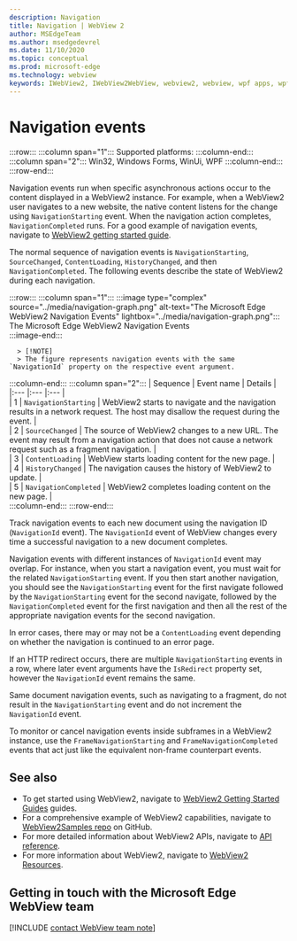 ```yaml
---
description: Navigation
title: Navigation | WebView 2
author: MSEdgeTeam
ms.author: msedgedevrel
ms.date: 11/10/2020
ms.topic: conceptual
ms.prod: microsoft-edge
ms.technology: webview
keywords: IWebView2, IWebView2WebView, webview2, webview, wpf apps, wpf, edge, ICoreWebView2, ICoreWebView2Host, browser control, edge html
---
```

# Navigation events  

:::row:::
   :::column span="1":::
      Supported platforms:
   :::column-end:::
   :::column span="2":::
      Win32, Windows Forms, WinUi, WPF
   :::column-end:::
:::row-end:::  

Navigation events run when specific asynchronous actions occur to the content displayed in a WebView2 instance.  For example, when a WebView2 user navigates to a new website, the native content listens for the change using `NavigationStarting` event.  When the navigation action completes, `NavigationCompleted` runs.  For a good example of navigation events, navigate to [WebView2 getting started guide][Webview2IndexGettingStarted].  

<!--todo:  Move the relevant information out of the getting started guide to better focus the content and leave the most concise elements in the getting started guide.  -->   

The normal sequence of navigation events is `NavigationStarting`, `SourceChanged`, `ContentLoading`, `HistoryChanged`, and then `NavigationCompleted`.  The following events describe the state of WebView2 during each navigation.  

:::row:::
   :::column span="1":::
      :::image type="complex" source="../media/navigation-graph.png" alt-text="The Microsoft Edge WebView2 Navigation Events" lightbox="../media/navigation-graph.png":::
         The Microsoft Edge WebView2 Navigation Events  
      :::image-end:::  
      
      > [!NOTE]
      > The figure represents navigation events with the same `NavigationId` property on the respective event argument.  
   :::column-end:::
   :::column span="2":::
      | Sequence | Event name | Details |  
      |:--- |:--- |:--- |  
      | 1 | `NavigationStarting`  |  WebView2 starts to navigate and the navigation results in a network request.  The host may disallow the request during the event.  |  
      | 2 | `SourceChanged`  |  The source of WebView2 changes to a new URL.  The event may result from a navigation action that does not cause a network request such as a fragment navigation.  |  
      | 3 | `ContentLoading`  |  WebView starts loading content for the new page.  |  
      | 4 | `HistoryChanged`  |  The navigation causes the history of WebView2 to update.  |  
      | 5 | `NavigationCompleted`  |  WebView2 completes loading content on the new page.  |  
   :::column-end:::
:::row-end:::

Track navigation events to each new document using the navigation ID \(`NavigationId` event\).  The `NavigationId` event of WebView changes every time a successful navigation to a new document completes.  

 Navigation events with different instances of `NavigationId` event may overlap.  For instance, when you start a navigation event, you must wait for the related `NavigationStarting` event.  If you then start another navigation, you should see the `NavigationStarting` event for the first navigate followed by the `NavigationStarting` event for the second navigate, followed by the `NavigationCompleted` event for the first navigation and then all the rest of the appropriate navigation events for the second navigation.  
 
 In error cases, there may or may not be a `ContentLoading` event depending on whether the navigation is continued to an error page.  
 
 If an HTTP redirect occurs, there are multiple `NavigationStarting` events in a row, where later event arguments have the `IsRedirect` property set, however the `NavigationId` event remains the same.  
 
 Same document navigation events, such as navigating to a fragment, do not result in the `NavigationStarting` event and do not increment the `NavigationId` event.  

To monitor or cancel navigation events inside subframes in a WebView2 instance, use the `FrameNavigationStarting` and `FrameNavigationCompleted` events that act just like the equivalent non-frame counterpart events.  

## See also  

*   To get started using WebView2, navigate to [WebView2 Getting Started Guides][Webview2IndexGettingStarted] guides.  
*   For a comprehensive example of WebView2 capabilities, navigate to [WebView2Samples repo][GithubMicrosoftedgeWebview2samples] on GitHub.  
*   For more detailed information about WebView2 APIs, navigate to [API reference][DotnetApiMicrosoftWebWebview2WpfWebview2].  
*   For more information about WebView2, navigate to [WebView2 Resources][Webview2IndexNextSteps].  

## Getting in touch with the Microsoft Edge WebView team  

[!INCLUDE [contact WebView team note](../includes/contact-webview-team-note.md)]  

<!-- links -->  

[Webview2IndexGettingStarted]: ../index.md#getting-started "Getting started - Introduction to Microsoft Edge WebView2 | Microsoft Docs"  
[Webview2IndexNextSteps]: ../index.md#next-steps "Next steps - Introduction to Microsoft Edge WebView2 | Microsoft Docs"  

[DotnetApiMicrosoftWebWebview2WpfWebview2]: /dotnet/api/microsoft.web.webview2.wpf.webview2 "WebView2 Class | Microsoft Docs"  

[GithubMicrosoftedgeWebview2samples]: https://github.com/MicrosoftEdge/WebView2Samples "WebView2 Samples - MicrosoftEdge/WebView2Samples | GitHub"  
